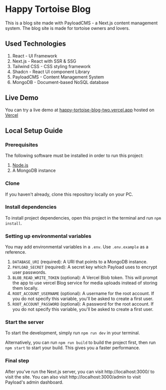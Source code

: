 # Happy Tortoise Blog

This is a blog site made with PayloadCMS - a Next.js content management system. The blog site is made for tortoise owners and lovers.

## Used Technologies

1. React - UI Framework
2. Next.js - React with SSR & SSG
3. Tailwind CSS - CSS styling framework
4. Shadcn - React UI component Library
5. PayloadCMS - Content Management System
6. MongoDB - Document-based NoSQL database

## Live Demo

You can try a live demo at [happy-tortoise-blog-two.vercel.app](https://happy-tortoise-blog-two.vercel.app/) hosted on [Vercel](https://vercel.com/)

## Local Setup Guide

### Prerequisites

The following software must be installed in order to run this project:

1. [Node.js](https://nodejs.org/)
2. A MongoDB instance

### Clone

If you haven't already, clone this repository locally on your PC.

### Install dependencies

To install project dependencies, open this project in the terminal and run `npm install`.

### Setting up environmental variables

You may add environmental variables in a `.env`. Use `.env.example` as a reference.

1. `DATABASE_URI` (required): A URI that points to a MongoDB instance.
2. `PAYLOAD_SECRET` (required): A secret key which Payload uses to encrypt user passwords.
3. `BLOB_READ_WRITE_TOKEN` (optional): A Vercel Blob token. This will prompt the app to use vercel Blog service for media uploads instead of storing them locally.
4. `ROOT_ACCOUNT_USERNAME` (optional): A username for the root account. If you do not specify this variable, you'll be asked to create a first user.
5. `ROOT_ACCOUNT_PASSWORD` (optional): A password for the root account. If you do not specify this variable, you'll be asked to create a first user.

### Start the server

To start the development, simply run `npm run dev` in your terminal.

Alternatively, you can run `npm run build` to build the project first, then run `npm start` to start your build. This gives you a faster performance.

### Final step

After you've run the Next.js server, you can visit http://localhost:3000/ to visit the site. You can also visit http://localhost:3000/admin to visit Payload's admin dashboard.

